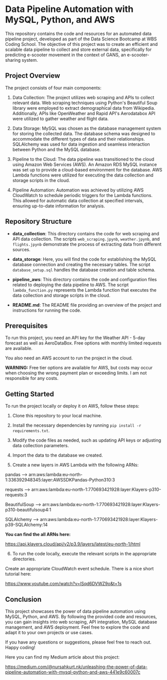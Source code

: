 # Data Pipeline Automation with MySQL, Python, and AWS

This repository contains the code and resources for an automated data pipeline project, developed as part of the Data Science Bootcamp at WBS Coding School. The objective of this project was to create an efficient and scalable data pipeline to collect and store external data, specifically for predicting e-scooter movement in the context of GANS, an e-scooter-sharing system.

## Project Overview

The project consists of four main components:

1. Data Collection: The project utilizes web scraping and APIs to collect relevant data. Web scraping techniques using Python's Beautiful Soup library were employed to extract demographical data from Wikipedia. Additionally, APIs like OpenWeather and Rapid API's Aerodatabox API were utilized to gather weather and flight data.

2. Data Storage: MySQL was chosen as the database management system for storing the collected data. The database schema was designed to accommodate the different types of data and their relationships. SQLAlchemy was used for data ingestion and seamless interaction between Python and the MySQL database.

3. Pipeline to the Cloud: The data pipeline was transitioned to the cloud using Amazon Web Services (AWS). An Amazon RDS MySQL instance was set up to provide a cloud-based environment for the database. AWS Lambda functions were utilized for executing the data collection and storage scripts in the cloud.

4. Pipeline Automation: Automation was achieved by utilizing AWS CloudWatch to schedule periodic triggers for the Lambda functions. This allowed for automatic data collection at specified intervals, ensuring up-to-date information for analysis.

## Repository Structure

- **data_collection**: This directory contains the code for web scraping and API data collection. The scripts `web_scraping.jpynb`, `weather.jpynb`, and `flights.jpynb` demonstrate the process of extracting data from different sources.

- **data_storage**: Here, you will find the code for establishing the MySQL database connection and creating the necessary tables. The script `database_setup.sql` handles the database creation and table schema.

- **pipeline_aws**: This directory contains the code and configuration files related to deploying the data pipeline to AWS. The script `lambda_function.py` represents the Lambda function that executes the data collection and storage scripts in the cloud.

- **README.md**: The README file providing an overview of the project and instructions for running the code.

## Prerequisites

To run this project, you need an API key for the Weather API - 5-day forecast as well as AeroDataBox. Free options with monthly limited requests are available.

You also need an AWS account to run the project in the cloud.

**WARNING:** Free tier options are available for AWS, but costs may occur when choosing the wrong payment plan or exceeding limits. I am not responsible for any costs.

## Getting Started

To run the project locally or deploy it on AWS, follow these steps:

1. Clone this repository to your local machine.

2. Install the necessary dependencies by running `pip install -r requirements.txt`.

3. Modify the code files as needed, such as updating API keys or adjusting data collection parameters.

4. Import the data to the database we created.
  
5. Create a new layers in AWS Lambda with the following ARNs:

  pandas --> arn:aws:lambda:eu-north-1:336392948345:layer:AWSSDKPandas-Python310:3

  requests --> arn:aws:lambda:eu-north-1:770693421928:layer:Klayers-p310-requests:3

  BeautifulSoup --> arn:aws:lambda:eu-north-1:770693421928:layer:Klayers-p310-beautifulsoup4:1

  SQLAlchemy --> arn:aws:lambda:eu-north-1:770693421928:layer:Klayers-p39-SQLAlchemy:14

  **You can find the all ARNs here:**

  https://api.klayers.cloud/api/v2/p3.9/layers/latest/eu-north-1/html

6. To run the code locally, execute the relevant scripts in the appropriate directories.

Create an appropriate CloudWatch event schedule. There is a nice short tutorial here:

https://www.youtube.com/watch?v=lSqd6DVWZ9o&t=1s

## Conclusion
This project showcases the power of data pipeline automation using MySQL, Python, and AWS. By following the provided code and resources, you can gain insights into web scraping, API integration, MySQL database management, and AWS deployment. Feel free to explore the code and adapt it to your own projects or use cases.

If you have any questions or suggestions, please feel free to reach out. Happy coding!

Here you can find my Medium article about this project:

https://medium.com/@nursahkurt.nk/unleashing-the-power-of-data-pipeline-automation-with-mysql-python-and-aws-441e9c60007c
